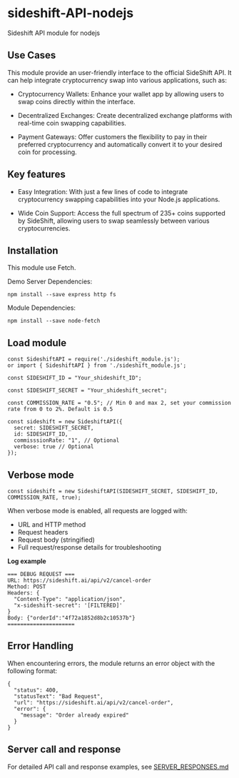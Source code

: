 # sideshift-API-nodejs
Sideshift API module for nodejs

## Use Cases
This module provide an user-friendly interface to the official SideShift API. It can help integrate cryptocurrency swap into various applications, such as:

- Cryptocurrency Wallets: Enhance your wallet app by allowing users to swap coins directly within the interface.

- Decentralized Exchanges: Create decentralized exchange platforms with real-time coin swapping capabilities.

- Payment Gateways: Offer customers the flexibility to pay in their preferred cryptocurrency and automatically convert it to your desired coin for processing.


## Key features
- Easy Integration: With just a few lines of code to integrate cryptocurrency swapping capabilities into your Node.js applications.

- Wide Coin Support: Access the full spectrum of 235+ coins supported by SideShift, allowing users to swap seamlessly between various cryptocurrencies.


## Installation
This module use Fetch.

Demo Server Dependencies:
```
npm install --save express http fs
```
Module Dependencies:
```
npm install --save node-fetch
```

##  Load module
```
const SideshiftAPI = require('./sideshift_module.js');
or import { SideshiftAPI } from './sideshift_module.js';

const SIDESHIFT_ID = "Your_shideshift_ID";

const SIDESHIFT_SECRET = "Your_shideshift_secret";

const COMMISSION_RATE = "0.5"; // Min 0 and max 2, set your commission rate from 0 to 2%. Default is 0.5

const sideshift = new SideshiftAPI({
  secret: SIDESHIFT_SECRET,
  id: SIDESHIFT_ID,
  commisssionRate: "1", // Optional
  verbose: true // Optional
});
```


## Verbose mode
```
const sideshift = new SideshiftAPI(SIDESHIFT_SECRET, SIDESHIFT_ID, COMMISSION_RATE, true);
```

When verbose mode is enabled, all requests are logged with:
- URL and HTTP method
- Request headers
- Request body (stringified)
- Full request/response details for troubleshooting


**Log example**
```
=== DEBUG REQUEST ===
URL: https://sideshift.ai/api/v2/cancel-order
Method: POST
Headers: {
  "Content-Type": "application/json",
  "x-sideshift-secret": '[FILTERED]'
}
Body: {"orderId":"4f72a1852d8b2c10537b"}
=====================
```


## Error Handling
When encountering errors, the module returns an error object with the following format:

```
{
  "status": 400,
  "statusText": "Bad Request",
  "url": "https://sideshift.ai/api/v2/cancel-order",
  "error": {
    "message": "Order already expired"
  }
}
```

## Server call and response
For detailed API call and response examples, see [SERVER_RESPONSES.md](SERVER_RESPONSES.md)

